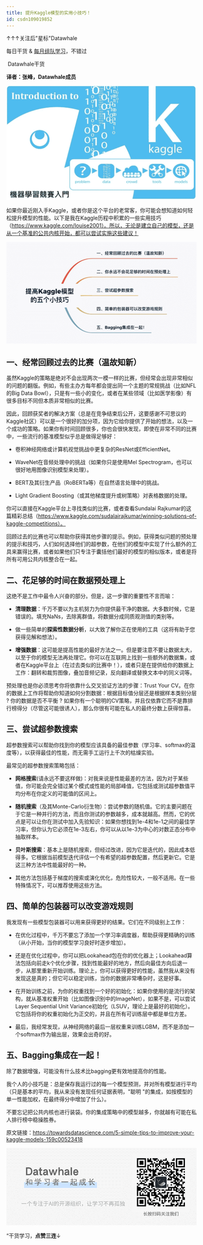 ```yaml
---
title: 提升Kaggle模型的实用小技巧！
id: csdn109019852
---
```


↑↑↑关注后"星标"Datawhale

每日干货 & [每月组队学习](https://mp.weixin.qq.com/mp/appmsgalbum?__biz=MzIyNjM2MzQyNg%3D%3D&action=getalbum&album_id=1338040906536108033#wechat_redirect)，不错过

 Datawhale干货 

**译者：张峰，Datawhale成员**

![](../img/1eea7780fe31b43371f220744a23e86e.png)

如果你最近刚入手Kaggle，或者你是这个平台的老常客，你可能会想知道如何轻松提升模型的性能。以下是我在Kaggle历程中积累的一些实用技巧（https://www.kaggle.com/louise2001）。所以，无论是建立自己的模型，还是从一个基准的公共内核开始，都可以尝试实施这些建议！

![](../img/79c714fef70a6db07f2c8b8ee4b58a96.png)

## 一、经常回顾过去的比赛（温故知新）

虽然Kaggle的策略是绝对不会出现两次一模一样的比赛，但经常会出现非常相似的问题的翻版。例如，有些主办方每年都会提出同一个主题的常规挑战（比如NFL的Big Data Bowl），只是有一些小的变化，或者在某些领域（比如医学影像）有很多目标不同但本质非常相似的比赛。

因此，回顾获奖者的解决方案（总是在竞争结束后公开，这要感谢不可思议的Kaggle社区）可以是一个很好的加分项，因为它给你提供了开始的想法，以及一个成功的策略。如果你有时间回顾很多，你也会很快发现，即使在非常不同的比赛中，一些流行的基准模型似乎总是做得足够好：

*   卷积神经网络或计算机视觉挑战中更复杂的ResNet或EfficientNet。

*   WaveNet在音频处理中的挑战（如果你只是使用Mel Spectrogram，也可以很好地用图像识别模型来处理）。

*   BERT及其衍生产品（RoBERTa等）在自然语言处理中的挑战。

*   Light Gradient Boosting（或其他梯度提升或树策略）对表格数据的处理。

你可以直接在Kaggle平台上寻找类似的比赛，或者查看Sundalai Rajkumar的这篇精彩总结（https://www.kaggle.com/sudalairajkumar/winning-solutions-of-kaggle-competitions）。

回顾过去的比赛也可以帮助你获得其他步骤的提示。例如，获得类似问题的预处理的提示和技巧，人们如何选择他们的超参数，在他们的模型中实现了什么额外的工具来赢得比赛，或者如果他们只专注于囊括他们最好的模型的相似版本，或者是将所有可用公共内核整合在一起。

## 二、花足够的时间在数据预处理上

这绝不是工作中最令人兴奋的部分。但是，这一步骤的重要性不言而喻：

*   **清理数据**：千万不要以为主机努力为你提供最干净的数据。大多数时候，它是错误的。填充NaNs，去除离群值，将数据分成同质观测值的类别等。

*   做一些简单的**探索性数据分析**，以大致了解你正在使用的工具（这将有助于您获得见解和想法）。

*   **增强数据**：这可能是提高性能的最好方法之一。但是要注意不要让数据太大，以至于你的模型无法再处理它。你可以在互联网上找到一些额外的数据集，或者在Kaggle平台上（在过去类似的比赛中！），或者只是在提供给你的数据上工作：翻转和裁剪图像，叠加音频记录，反向翻译或替换文本中的同义词等。

预处理也是你必须思考你将依靠什么交叉验证方法的步骤：Trust Your CV。在你的数据上工作将帮助你知道如何分割数据：根据目标值分层还是根据样本类别分层 ? 你的数据是否不平衡 ? 如果你有一个聪明的CV策略，并且仅依靠它而不是靠排行榜得分（尽管这可能很诱人），那么你很有可能在私人的最终分数上获得惊喜。

## 三、尝试超参数搜索

超参数搜索可以帮助你找到你的模型应该具备的最佳参数（学习率、softmax的温度等），以获得最佳的性能，而无需手工运行上千次的枯燥实验。

最常见的超参数搜索策略包括：

*   **网格搜索**(请永远不要这样做)：对我来说是性能最差的方法，因为对于某些值，你可能会完全错过某个模式或性能的局部峰值，它包括或测试超参数值平均分布在你定义的可能值的区间上。

*   **随机搜索**（及其Monte-Carlo衍生物）：尝试参数的随机值。它的主要问题在于它是一种并行的方法，而且你测试的参数越多，成本就越高。然而，它的优点是可以让你在测试中加入先验知识：如果你想找到1e-4和1e-1之间的最佳学习率，但你认为它必须在1e-3左右，你可以从以1e-3为中心的对数正态分布中抽取样本。

*   **贝叶斯搜索**：基本上是随机搜索，但经过改进，因为它是迭代的，因此成本低得多。它根据当前模型迭代评估一个有希望的超参数配置，然后更新它。它是这三种方法中性能最好的一种。

*   其他方法包括基于梯度的搜索或演化优化，危险性较大，一般不适用。在一些特殊情况下，可以推荐使用这些方法。

## 四、简单的包装器可以改变游戏规则

我发现有一些模型包装器可以用来获得更好的结果。它们在不同级别上工作：

*   在优化过程中，千万不要忘了添加一个学习率调度器，帮助获得更精确的训练（从小开始，当你的模型学习良好时逐步增加）。

*   还是在优化过程中，你可以把Lookahead包在你的优化器上；Lookahead算法包括向前走k个优化步骤，找到性能最好的地方，然后向最佳方向后退一步，从那里重新开始训练。理论上，你可以获得更好的性能，虽然我从来没有发现这是真的；但它可以稳定训练，当你的数据非常嘈杂时，这是好事。

*   在开始训练之前，为你的权重找到一个好的初始化：如果你使用的是流行的架构，就从基准权重开始（比如图像识别中的ImageNet），如果不是，可以尝试Layer Sequential Unit Variance初始化（LSUV，理论上是最好的初始化）。它包括将你的权重初始化为正交的，并且在所有可训练层中都是单位方差。

*   最后，我经常发现，从神经网络的最后一层权重来训练LGBM，而不是添加一个softmax作为输出层，效果会出奇的好。

## 五、Bagging集成在一起！

除了数据增强，可能没有什么技术比bagging更有效地提高你的性能。

我个人的小技巧是：总是保存我运行过的每一个模型预测，并对所有模型进行平均（只是基本的平均，我从来没有发现任何证据表明，"聪明 "的集成，如按模型的单一性能加权，在最终得分中增加了什么）。

不要忘记把公共内核也进行装袋。你的集成策略中的模型越多，你就越有可能在私人排行榜中稳操胜券。

原文链接：https://towardsdatascience.com/5-simple-tips-to-improve-your-kaggle-models-159c00523418

![](../img/ac1260bd6d55ebcd4401293b8b1ef5ff.png)

“干货学习，**点****赞****三连**↓